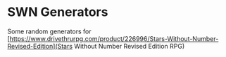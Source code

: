 # SWN Generators

Some random generators for [https://www.drivethrurpg.com/product/226996/Stars-Without-Number-Revised-Edition](Stars Without Number Revised Edition RPG)